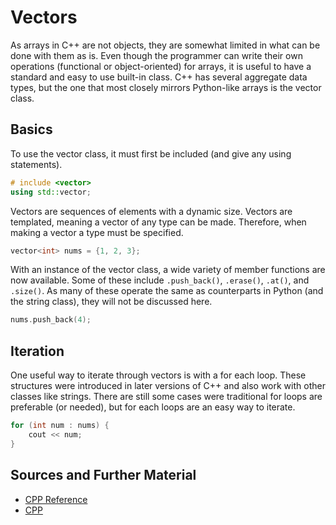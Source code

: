 # Vectors

As arrays in C++ are not objects, they are somewhat limited in what can be done with them as is. Even though the programmer can write their own operations (functional or object-oriented) for arrays, it is useful to have a standard and easy to use built-in class. C++ has several aggregate data types, but the one that most closely mirrors Python-like arrays is the vector class.

## Basics

To use the vector class, it must first be included (and give any using statements).

```C++
# include <vector>
using std::vector;
```

Vectors are sequences of elements with a dynamic size. Vectors are templated, meaning a vector of any type can be made. Therefore, when making a vector a type must be specified.

```C++
vector<int> nums = {1, 2, 3};
```

With an instance of the vector class, a wide variety of member functions are now available. Some of these include `.push_back()`, `.erase()`, `.at()`, and `.size()`. As many of these operate the same as counterparts in Python (and the string class), they will not be discussed here.

```C++
nums.push_back(4);
```

## Iteration

One useful way to iterate through vectors is with a for each loop. These structures were introduced in later versions of C++ and also work with other classes like strings. There are still some cases were traditional for loops are preferable (or needed), but for each loops are an easy way to iterate.

```C++
for (int num : nums) {
    cout << num;
}
```

## Sources and Further Material

- [CPP Reference](https://en.cppreference.com/w/cpp/container/vector)
- [CPP](https://cplusplus.com/reference/vector/vector/?kw=vector)

